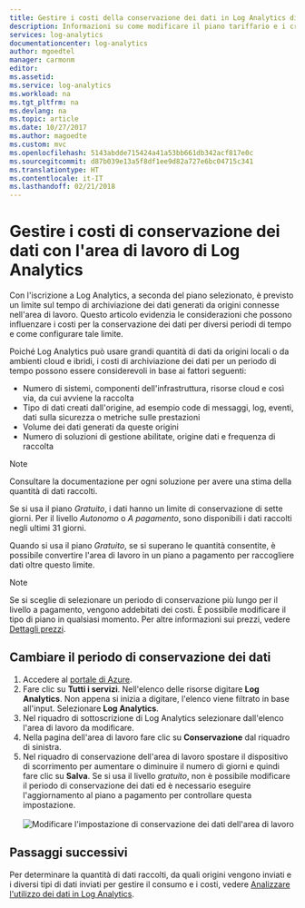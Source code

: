 ```yaml
---
title: Gestire i costi della conservazione dei dati in Log Analytics di Azure | Microsoft Docs
description: Informazioni su come modificare il piano tariffario e i criteri di conservazione dei dati per l'area di lavoro di Log Analytics nel portale di Azure.
services: log-analytics
documentationcenter: log-analytics
author: mgoedtel
manager: carmonm
editor: 
ms.assetid: 
ms.service: log-analytics
ms.workload: na
ms.tgt_pltfrm: na
ms.devlang: na
ms.topic: article
ms.date: 10/27/2017
ms.author: magoedte
ms.custom: mvc
ms.openlocfilehash: 5143abdde715424a41a53bb661db342acf817e0c
ms.sourcegitcommit: d87b039e13a5f8df1ee9d82a727e6bc04715c341
ms.translationtype: HT
ms.contentlocale: it-IT
ms.lasthandoff: 02/21/2018
---
```

# <a name="manage-cost-of-data-retention-with-your-log-analytics-workspace"></a>Gestire i costi di conservazione dei dati con l'area di lavoro di Log Analytics
Con l'iscrizione a Log Analytics, a seconda del piano selezionato, è previsto un limite sul tempo di archiviazione dei dati generati da origini connesse nell'area di lavoro.  Questo articolo evidenzia le considerazioni che possono influenzare i costi per la conservazione dei dati per diversi periodi di tempo e come configurare tale limite.   

Poiché Log Analytics può usare grandi quantità di dati da origini locali o da ambienti cloud e ibridi, i costi di archiviazione dei dati per un periodo di tempo possono essere considerevoli in base ai fattori seguenti:

* Numero di sistemi, componenti dell'infrastruttura, risorse cloud e così via, da cui avviene la raccolta
* Tipo di dati creati dall'origine, ad esempio code di messaggi, log, eventi, dati sulla sicurezza o metriche sulle prestazioni
* Volume dei dati generati da queste origini 
* Numero di soluzioni di gestione abilitate, origine dati e frequenza di raccolta

> [!NOTE]
> Consultare la documentazione per ogni soluzione per avere una stima della quantità di dati raccolti.   

Se si usa il piano *Gratuito*, i dati hanno un limite di conservazione di sette giorni.  Per il livello *Autonomo* o *A pagamento*, sono disponibili i dati raccolti negli ultimi 31 giorni.  

Quando si usa il piano *Gratuito*, se si superano le quantità consentite, è possibile convertire l'area di lavoro in un piano a pagamento per raccogliere dati oltre questo limite. 

> [!NOTE]
> Se si sceglie di selezionare un periodo di conservazione più lungo per il livello a pagamento, vengono addebitati dei costi. È possibile modificare il tipo di piano in qualsiasi momento. Per altre informazioni sui prezzi, vedere [Dettagli prezzi](https://azure.microsoft.com/pricing/details/log-analytics/). 

## <a name="change-the-data-retention-period"></a>Cambiare il periodo di conservazione dei dati 

1. Accedere al [portale di Azure](http://portal.azure.com). 
2. Fare clic su **Tutti i servizi**. Nell'elenco delle risorse digitare **Log Analytics**. Non appena si inizia a digitare, l'elenco viene filtrato in base all'input. Selezionare **Log Analytics**.
3. Nel riquadro di sottoscrizione di Log Analytics selezionare dall'elenco l'area di lavoro da modificare.
4. Nella pagina dell'area di lavoro fare clic su **Conservazione** dal riquadro di sinistra.
5. Nel riquadro di conservazione dell'area di lavoro spostare il dispositivo di scorrimento per aumentare o diminuire il numero di giorni e quindi fare clic su **Salva**.  Se si usa il livello *gratuito*, non è possibile modificare il periodo di conservazione dei dati ed è necessario eseguire l'aggiornamento al piano a pagamento per controllare questa impostazione.<br><br> ![Modificare l'impostazione di conservazione dei dati dell'area di lavoro](media/log-analytics-manage-cost/manage-cost-change-retention.png)

## <a name="next-steps"></a>Passaggi successivi  

Per determinare la quantità di dati raccolti, da quali origini vengono inviati e i diversi tipi di dati inviati per gestire il consumo e i costi, vedere [Analizzare l'utilizzo dei dati in Log Analytics](log-analytics-usage.md).